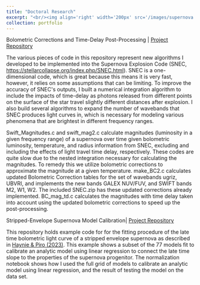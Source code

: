 ```yaml
---
title: "Doctoral Research"
excerpt: "<br/><img align='right' width='200px' src='/images/supernova.png'>Throughout my PhD, I have developed several bodies of code used to update the simulation capabilities in the SuperNova Explosion Code [(SNEC)](https://stellarcollapse.org/index.php/SNEC.html), and for data analysis. Repositories for these projects can be found here."
collection: portfolio
---
```


Bolometric Corrections and Time-Delay Post-Processing | 
[Project Repository](https://github.com/annahaynie/BolCorr_Magnitudes)

The various pieces of code in this repository represent new algorithms I developed to be implemented into the Supernova Explosion Code (SNEC, https://stellarcollapse.org/index.php/SNEC.html). SNEC is a one-dimensional code, which is great because this means it is very fast, however, it relies on some assumptions that can be limiting. To improve the accuracy of SNEC's outputs, I built a numerical integration algorithm to include the impacts of time-delay as photons released from different points on the surface of the star travel slightly different distances after explosion. I also build several algorithms to expand the number of wavebands that SNEC produces light curves in, which is necessary for modeling various phenomena that are brightest in different frequency ranges. 

Swift_Magnitudes.c and swift_mag2.c calculate magnitudes (luminosity in a given frequency range) of a supernova over time given bolometric luminosity, temperature, and radius information from SNEC, excluding and including the effects of light travel time delay, respectively. These codes are quite slow due to the nested integration necessary for calculating the magnitudes. To remedy this we utilize bolometric corrections to approximate the magnitude at a given temperature. make_BC2.c calculates updated Bolometric Correction tables for the set of wavebands ugriz, UBVRI, and implements the new bands GALEX NUV/FUV, and SWIFT bands M2, W1, W2. The included SNEC.zip has these updated corrections already implemented. BC_mag_td.c calculates the magnitudes with time delay taken into account using the updated bolometric corrections to speed up the post-processing.


Stripped-Envelope Supernova Model Calibration| 
[Project Repository](https://github.com/annahaynie/SESN_tail_slope_fitting)

This repository holds example code for for the fitting procedure of the late time bolometric light curve of a stripped envelope supernova as described in [Haynie & Piro (2023)](https://iopscience.iop.org/article/10.3847/1538-4357/acf844#apjacf844s1). This example shows a subset of the 77 models fit to calibrate an analytic model using linear regression to connect the late time slope to the properties of the supernova progenitor. The normalization notebook shows how I used the full grid of models to calibrate an analytic model using linear regression, and the result of testing the model on the data set.
